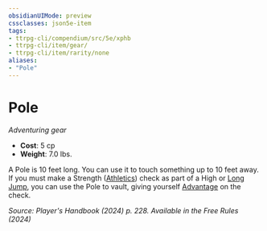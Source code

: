 ```yaml
---
obsidianUIMode: preview
cssclasses: json5e-item
tags:
- ttrpg-cli/compendium/src/5e/xphb
- ttrpg-cli/item/gear/
- ttrpg-cli/item/rarity/none
aliases: 
- "Pole"
---
```

# Pole
*Adventuring gear*  


- **Cost**: 5 cp
- **Weight**: 7.0 lbs.

A Pole is 10 feet long. You can use it to touch something up to 10 feet away. If you must make a Strength ([Athletics](3-Mechanics/CLI/rules/skills.md#Athletics)) check as part of a High or [Long Jump](3-Mechanics/CLI/rules/variant-rules/long-jump-xphb.md), you can use the Pole to vault, giving yourself [Advantage](3-Mechanics/CLI/rules/variant-rules/advantage-xphb.md) on the check.

*Source: Player's Handbook (2024) p. 228. Available in the Free Rules (2024)*